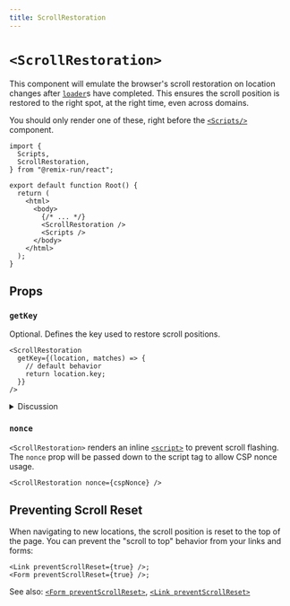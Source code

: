 ```yaml
---
title: ScrollRestoration
---
```


# `<ScrollRestoration>`

This component will emulate the browser's scroll restoration on location changes after [`loader`][loader]s have completed. This ensures the scroll position is restored to the right spot, at the right time, even across domains.

You should only render one of these, right before the [`<Scripts/>`][scripts_component] component.

```tsx lines=[3,11]
import {
  Scripts,
  ScrollRestoration,
} from "@remix-run/react";

export default function Root() {
  return (
    <html>
      <body>
        {/* ... */}
        <ScrollRestoration />
        <Scripts />
      </body>
    </html>
  );
}
```

## Props

### `getKey`

Optional. Defines the key used to restore scroll positions.

```tsx
<ScrollRestoration
  getKey={(location, matches) => {
    // default behavior
    return location.key;
  }}
/>
```

<details>

<summary>Discussion</summary>

Using `location.key` emulates the browser's default behavior. The user can navigate to the same URL multiple times in the stack and each entry gets its own scroll position to restore.

Some apps may want to override this behavior and restore position based on something else. Consider a social app that has four primary pages:

- "/home"
- "/messages"
- "/notifications"
- "/search"

If the user starts at "/home", scrolls down a bit, clicks "messages" in the navigation menu, then clicks "home" in the navigation menu (not the back button!) there will be three entries in the history stack:

```
1. /home
2. /messages
3. /home
```

By default, React Router (and the browser) will have two different scroll positions stored for `1` and `3` even though they have the same URL. That means as the user navigated from `2` → `3` the scroll position goes to the top instead of restoring to where it was in `1`.

A solid product decision here is to keep the users scroll position on the home feed no matter how they got there (back button or new link clicks). For this, you'd want to use the `location.pathname` as the key.

```tsx
<ScrollRestoration
  getKey={(location, matches) => {
    return location.pathname;
  }}
/>
```

Or you may want to only use the pathname for some paths, and use the normal behavior for everything else:

```tsx
<ScrollRestoration
  getKey={(location, matches) => {
    const paths = ["/home", "/notifications"];
    return paths.includes(location.pathname)
      ? // home and notifications restore by pathname
        location.pathname
      : // everything else by location like the browser
        location.key;
  }}
/>
```

</details>

### `nonce`

`<ScrollRestoration>` renders an inline [`<script>`][script_element] to prevent scroll flashing. The `nonce` prop will be passed down to the script tag to allow CSP nonce usage.

```tsx
<ScrollRestoration nonce={cspNonce} />
```

## Preventing Scroll Reset

When navigating to new locations, the scroll position is reset to the top of the page. You can prevent the "scroll to top" behavior from your links and forms:

```tsx
<Link preventScrollReset={true} />;
<Form preventScrollReset={true} />;
```

See also: [`<Form preventScrollReset>`][form_prevent_scroll_reset], [`<Link preventScrollReset>`][link_prevent_scroll_reset]

[loader]: ../route/loader
[scripts_component]: ./scripts
[script_element]: https://developer.mozilla.org/en-US/docs/Web/HTML/Element/script
[form_prevent_scroll_reset]: ../components/form#preventscrollreset
[link_prevent_scroll_reset]: ../components/link#preventscrollreset
